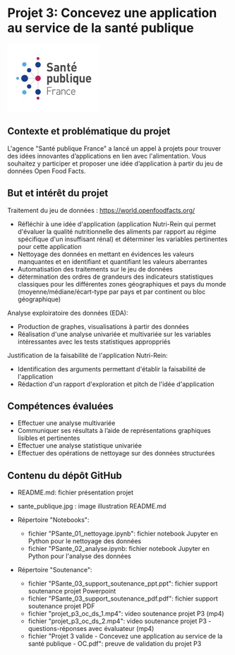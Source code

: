 <h1>Projet 3: Concevez une application au service de la santé publique</h1>
  
![My Image](sante_publique.jpg)

<h2>Contexte et problématique du projet</h2>

L'agence "Santé publique France" a lancé un appel à projets pour trouver des idées innovantes d’applications en lien avec l'alimentation. Vous souhaitez y participer et proposer une idée d’application à partir du jeu de données Open Food Facts.

<h2>But et intérêt du projet</h2>

Traitement du jeu de données : https://world.openfoodfacts.org/

- Réfléchir à une idée d'application (application Nutri-Rein qui permet d'évaluer la qualité nutritionnelle des aliments par rapport au régime spécifique d'un insuffisant rénal) et déterminer les variables pertinentes pour cette application 
- Nettoyage des données en mettant en évidences les valeurs manquantes et en identifiant et quantifiant les valeurs aberrantes
- Automatisation des traitements sur le jeu de données
- détermination des ordres de grandeurs des indicateurs statistiques classiques pour les différentes zones géographiques et pays du monde (moyenne/médiane/écart-type par pays et par continent ou bloc géographique)

Analyse exploiratoire des données (EDA):

- Production de graphes, visualisations à partir des données
- Réalisation d'une analyse univariée et multivariée sur les variables intéressantes avec les tests statistiques approppriés

Justification de la faisabilité de l'application Nutri-Rein:
- Identification des arguments permettant d'établir la faisabilité de l'application
- Rédaction d'un rapport d'exploration et pitch de l'idée d'application

<h2>Compétences évaluées</h2>

- Effectuer une analyse multivariée
- Communiquer ses résultats à l’aide de représentations graphiques lisibles et pertinentes
- Effectuer une analyse statistique univariée
- Effectuer des opérations de nettoyage sur des données structurées

<h2>Contenu du dépôt GitHub</h2>

- README.md: fichier présentation projet

- sante_publique.jpg : image illustration README.md

- Répertoire "Notebooks":
  - fichier "PSante_01_nettoyage.ipynb": fichier notebook Jupyter en Python pour le nettoyage des données
  - fichier "PSante_02_analyse.ipynb: fichier notebook Jupyter en Python pour l'analyse des données
  
- Répertoire "Soutenance":
  - fichier "PSante_03_support_soutenance_ppt.ppt": fichier support soutenance projet Powerpoint
  - fichier "PSante_03_support_soutenance_pdf.pdf": fichier support soutenance projet PDF
  - fichier "projet_p3_oc_ds_1.mp4": video soutenance projet P3 (mp4)
  - fichier "projet_p3_oc_ds_2.mp4": video soutenance projet P3 - questions-réponses avec évaluateur (mp4)
  - fichier "Projet 3 valide - Concevez une application au service de la santé publique - OC.pdf": preuve de validation du projet P3
